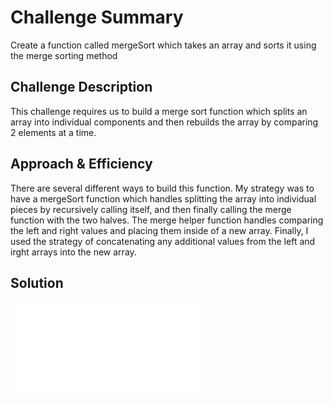 # Challenge Summary
Create a function called mergeSort which takes an array and sorts it using the merge sorting method 

## Challenge Description
This challenge requires us to build a merge sort function which splits an array into individual components and then rebuilds the array by comparing 2 elements at a time. 

## Approach & Efficiency
There are several different ways to build this function. My strategy was to have a mergeSort function which handles splitting the array into individual pieces by recursively calling itself, and then finally calling the merge function with the two halves. The merge helper function handles comparing the left and right values and placing them inside of a new array. Finally, I used the strategy of concatenating any additional values from the left and irght arrays into the new array. 

## Solution
![code](./mergeSort.js)